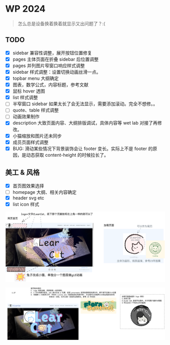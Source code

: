 # WP 2024

> 怎么总是设备换着换着就显示又出问题了？:(

## TODO

- [x] sidebar 兼容性调整，展开按钮位置修复
- [x] pages 主体页面在折叠 sidebar 后位置调整
- [x] pages 并列图片窄窗口响应样式调整
- [x] sidebar 样式调整：设置切换动画丝滑一点。
- [x] topbar menu 大纲确定
- [x] 图表，数学公式，内容标题，参考文献
- [x] 鼠标 hover 透图
- [x] list 样式调整
- [ ] 半窄窗口 sidebar 如果太长了会无法显示，需要添加滚动。完全不想修。。
- [ ] quote、table 样式调整
- [ ] 动画效果制作
- [x] description 大致页面内容、大纲排版调试，具体内容等 wet lab 对接了再修改。
- [x] 小猫缩放和图片还未同步
- [x] 成员页面样式调整
- [x] BUG: 滑动某些情况下背景装饰会让 footer 变长。实际上不是 footer 的原因，是动态获取 content-height 的时候拉长了。

## 美工 & 风格

- [x] 首页图效果选择
- [ ] homepage 大纲、相关内容确定
- [x] header svg etc
- [x] list icon 样式

![alt text](img/README/image-1.png)

![alt text](img/README/image-2.png)
